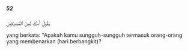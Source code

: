 ##### 52

<span class="ayah">يَقُولُ أَءِنَّكَ لَمِنَ ٱلْمُصَدِّقِينَ</span>

<span class="ayah_translation">yang berkata: "Apakah kamu sungguh-sungguh termasuk orang-orang yang membenarkan (hari berbangkit)?</span>
